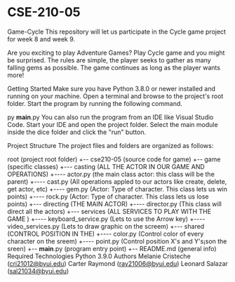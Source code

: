 # CSE-210-05
Game-Cycle
This repository will let us participate in the Cycle  game project for week 8 and week 9.

Are you exciting to play Adventure Games? Play Cycle game and you might be surprised. The rules are simple, the player seeks to gather as many falling gems as possible. The game continues as long as the player wants more!

Getting Started
Make sure you have Python 3.8.0 or newer installed and running on your machine. Open a terminal and browse to the project's root folder. Start the program by running the following command.

py __main__.py 
You can also run the program from an IDE like Visual Studio Code. Start your IDE and open the project folder. Select the main module inside the dice folder and click the "run" button.

Project Structure
The project files and folders are organized as follows:

root                        (project root folder)
+-- cse210-05               (source code for game)
  +-- game                  (specific classes)
  +--- casting              (ALL THE ACTOR IN OUR GAME AND OPERATIONS)
  +---- actor.py            (the main class actor: this class will be the parent)
  +---- cast.py             (All operations appled to our actors like create, delete, get actor, etc)
  +---- gem.py              (Actor: Type of character. This class lets us win points)
  +---- rock.py             (Actor: Type of character. This class lets us lose points)
  +--- directing            (THE MAIN ACTOR)
  +---- director.py         (This class will direct all the actors)
  +--- services             (ALL SERVICES TO PLAY WITH THE GAME )
  +---- keyboard_service.py (Lets to use the Arrow key)
  +---- video_services.py   (Lets to draw graphic on the screem)
  +--- shared               (CONTROL POSITION IN THE)
  +---- color.py            (Control color of every character on the sreem)
  +---- point.py            (Control position X's and Y's¡son the sreen)
  +-- __main__.py           (program entry point)
+-- README.md               (general info)
Required Technologies
Python 3.9.0
Authors
Melanie Cristeche (cri21012@byui.edu)
Carter Raymond (ray21006@byui.edu)
Leonard Salazar (sal21034@byui.edu)
